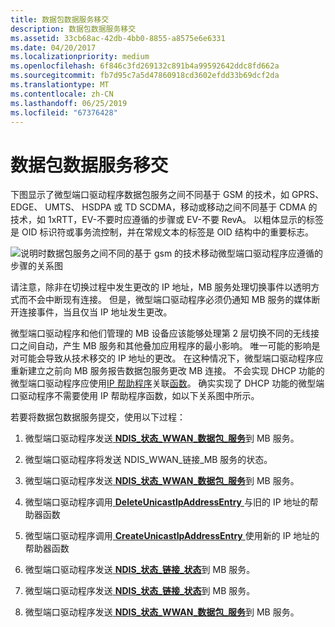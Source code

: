 ```yaml
---
title: 数据包数据服务移交
description: 数据包数据服务移交
ms.assetid: 33cb68ac-42db-4bb0-8855-a8575e6e6331
ms.date: 04/20/2017
ms.localizationpriority: medium
ms.openlocfilehash: 6f846c3fd269132c891b4a99592642ddc8fd662a
ms.sourcegitcommit: fb7d95c7a5d47860918cd3602efdd33b69dcf2da
ms.translationtype: MT
ms.contentlocale: zh-CN
ms.lasthandoff: 06/25/2019
ms.locfileid: "67376428"
---
```

# <a name="packet-data-service-handoffs"></a>数据包数据服务移交


下图显示了微型端口驱动程序数据包服务之间不同基于 GSM 的技术，如 GPRS、 EDGE、 UMTS、 HSDPA 或 TD SCDMA，移动或移动之间不同基于 CDMA 的技术，如 1xRTT，EV-不要时应遵循的步骤或 EV-不要 RevA。 以粗体显示的标签是 OID 标识符或事务流控制，并在常规文本的标签是 OID 结构中的重要标志。

![说明时数据包服务之间不同的基于 gsm 的技术移动微型端口驱动程序应遵循的步骤的关系图](images/wwanpacketdataservicehandoff.png)

请注意，除非在切换过程中发生更改的 IP 地址，MB 服务处理切换事件以透明方式而不会中断现有连接。 但是，微型端口驱动程序必须仍通知 MB 服务的媒体断开连接事件，当且仅当 IP 地址发生更改。

微型端口驱动程序和他们管理的 MB 设备应该能够处理第 2 层切换不同的无线接口之间自动，产生 MB 服务和其他叠加应用程序的最小影响。 唯一可能的影响是对可能会导致从技术移交的 IP 地址的更改。 在这种情况下，微型端口驱动程序应重新建立之前向 MB 服务报告数据包服务更改 MB 连接。 不会实现 DHCP 功能的微型端口驱动程序应使用[IP 帮助程序](ip-helper.md)关联[函数](https://docs.microsoft.com/windows-hardware/drivers/network/ip-helper)。 确实实现了 DHCP 功能的微型端口驱动程序不需要使用 IP 帮助程序函数，如以下关系图中所示。

若要将数据包数据服务提交，使用以下过程：

1.  微型端口驱动程序发送[ **NDIS\_状态\_WWAN\_数据包\_服务**](https://docs.microsoft.com/windows-hardware/drivers/network/ndis-status-wwan-packet-service)到 MB 服务。

2.  微型端口驱动程序将发送 NDIS\_WWAN\_链接\_MB 服务的状态。

3.  微型端口驱动程序发送[ **NDIS\_状态\_WWAN\_数据包\_服务**](https://docs.microsoft.com/windows-hardware/drivers/network/ndis-status-wwan-packet-service)到 MB 服务。

4.  微型端口驱动程序调用[ **DeleteUnicastIpAddressEntry** ](https://docs.microsoft.com/previous-versions/windows/hardware/drivers/ff546370(v=vs.85))与旧的 IP 地址的帮助器函数

5.  微型端口驱动程序调用[ **CreateUnicastIpAddressEntry** ](https://docs.microsoft.com/previous-versions/windows/hardware/drivers/ff546227(v=vs.85))使用新的 IP 地址的帮助器函数

6.  微型端口驱动程序发送[ **NDIS\_状态\_链接\_状态**](https://docs.microsoft.com/windows-hardware/drivers/network/ndis-status-link-state)到 MB 服务。

7.  微型端口驱动程序发送[ **NDIS\_状态\_链接\_状态**](https://docs.microsoft.com/windows-hardware/drivers/network/ndis-status-link-state)到 MB 服务。

8.  微型端口驱动程序发送[ **NDIS\_状态\_WWAN\_数据包\_服务**](https://docs.microsoft.com/windows-hardware/drivers/network/ndis-status-wwan-packet-service)到 MB 服务。

 

 





